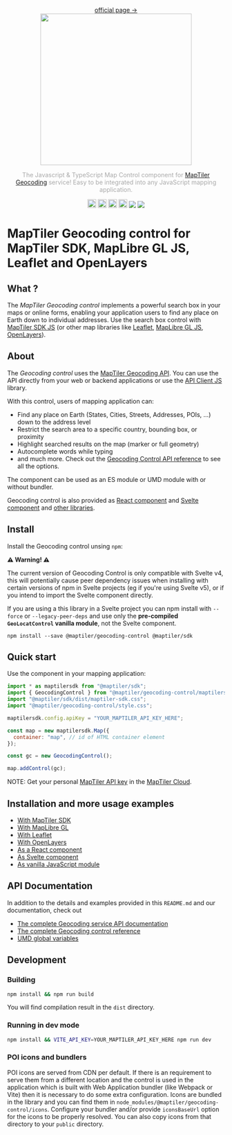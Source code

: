 <p align="center">
<a href="https://www.maptiler.com/cloud/geocoding/">official page →</a><br>
  <img src="images/maptiler-logo.svg" width="350px">
</p>

<p align="center" style="color: #AAA">
  The Javascript & TypeScript Map Control component for <a href="https://www.maptiler.com/cloud/geocoding">MapTiler Geocoding</a> service! Easy to be integrated into any JavaScript mapping application.
</p>

<p align="center">
  <img src="images/JS-logo.svg" width="20px">
  <img src="images/TS-logo.svg" width="20px">
  <img src="images/react-logo.svg" width="20px">
  <img src="images/svelte-logo.svg" width="20px">
  <img src="https://img.shields.io/npm/v/@maptiler/geocoding-control"></img>
  <img src="https://img.shields.io/twitter/follow/maptiler?style=social"></img>
</p>

# MapTiler Geocoding control for MapTiler SDK, MapLibre GL JS, Leaflet and OpenLayers

## What ?

The *MapTiler Geocoding control* implements a powerful search box in your maps or online forms, enabling your application users to find any place on Earth down to individual addresses. Use the search box control with [MapTiler SDK JS](https://docs.maptiler.com/sdk-js/) (or other map libraries like [Leaflet](https://docs.maptiler.com/leaflet/), [MapLibre GL JS](https://github.com/maplibre/maplibre-gl-js), [OpenLayers](https://docs.maptiler.com/openlayers/)).

## About

The _Geocoding control_ uses the [MapTiler Geocoding API](https://www.maptiler.com/cloud/geocoding/). You can use the API directly from your web or backend applications or use the [API Client JS](https://docs.maptiler.com/client-js/) library.

With this control, users of
mapping application can:

* Find any place on Earth (States, Cities, Streets, Addresses, POIs, ...) down
to the address level
* Restrict the search area to a specific country, bounding box, or proximity
* Highlight searched results on the map (marker or full geometry) 
* Autocomplete words while typing
* and much more. Check out the [Geocoding Control API reference](https://docs.maptiler.com/sdk-js/modules/geocoding/api/api-reference/#options) to see all the options.

The component can be used as an ES module or UMD module with or without bundler.

Geocoding control is also provided as [React component](https://docs.maptiler.com/sdk-js/modules/geocoding/api/usage/react/) and [Svelte component](https://docs.maptiler.com/sdk-js/modules/geocoding/api/usage/svelte/) and [other libraries](#installation-and-more-usage-examples).

## Install

Install the Geocoding control unsing `npm`:

**⚠️ Warning! ⚠️**

The current version of Geocoding Control is only compatible with Svelte v4, this will potentially cause peer dependency issues when installing with certain versions of npm in Svelte projects (eg if you're using Svelte v5), or if you intend to import the Svelte component directly.

If you are using a this library in a Svelte project you can npm install with `--force` or `--legacy-peer-deps` and use only the **pre-compiled `GeoLocatControl` vanilla module**, not the Svelte component.

```shell
npm install --save @maptiler/geocoding-control @maptiler/sdk
```

## Quick start

Use the component in your mapping application:

```js
import * as maptilersdk from "@maptiler/sdk";
import { GeocodingControl } from "@maptiler/geocoding-control/maptilersdk";
import "@maptiler/sdk/dist/maptiler-sdk.css";
import "@maptiler/geocoding-control/style.css";

maptilersdk.config.apiKey = "YOUR_MAPTILER_API_KEY_HERE";

const map = new maptilersdk.Map({
  container: "map", // id of HTML container element
});

const gc = new GeocodingControl();

map.addControl(gc);
```

NOTE: Get your personal [MapTiler API key](https://docs.maptiler.com/cloud/api/authentication-key/) in the [MapTiler Cloud](https://cloud.maptiler.com).

## Installation and more usage examples

- [With MapTiler SDK](https://docs.maptiler.com/sdk-js/modules/geocoding/api/usage/sdk-js/)
- [With MapLibre GL](https://docs.maptiler.com/sdk-js/modules/geocoding/api/usage/maplibre-gl-js/)
- [With Leaflet](https://docs.maptiler.com/sdk-js/modules/geocoding/api/usage/leaflet/)
- [With OpenLayers](https://docs.maptiler.com/sdk-js/modules/geocoding/api/usage/openlayers/)
- [As a React component](https://docs.maptiler.com/sdk-js/modules/geocoding/api/usage/react/)
- [As Svelte component](https://docs.maptiler.com/sdk-js/modules/geocoding/api/usage/svelte/)
- [As vanilla JavaScript module](https://docs.maptiler.com/sdk-js/modules/geocoding/api/usage/vanilla-js/)

## API Documentation

In addition to the details and examples provided in this `README.md` and our documentation, check out

- [The complete Geocoding service API documentation](https://docs.maptiler.com/cloud/api/geocoding/)
- [The complete Geocoding control reference](https://docs.maptiler.com/sdk-js/modules/geocoding/api/api-reference/)
- [UMD global variables](https://docs.maptiler.com/sdk-js/modules/geocoding/#umd-global-variables)

## Development

### Building

```bash
npm install && npm run build
```

You will find compilation result in the `dist` directory.

### Running in dev mode

```bash
npm install && VITE_API_KEY=YOUR_MAPTILER_API_KEY_HERE npm run dev
```

### POI icons and bundlers

POI icons are served from CDN per default. If there is an requirement to serve them from a different location and the control is used in the application which is built with Web Application bundler (like Webpack or Vite) then it is necessary to do some extra configuration. Icons are bundled in the library and you can find them in `node_modules/@maptiler/geocoding-control/icons`. Configure your bundler and/or provide `iconsBaseUrl` option for the icons to be properly resolved. You can also copy icons from that directory to your `public` directory.
